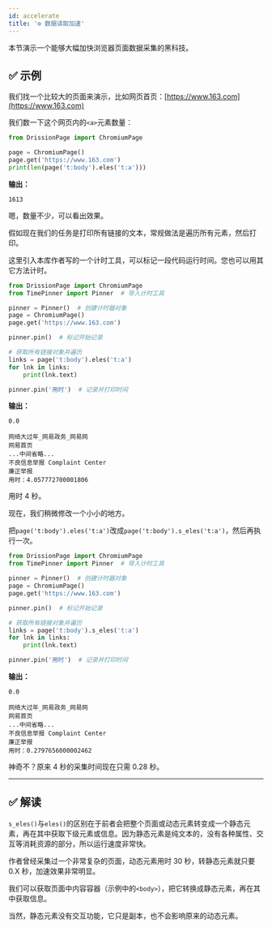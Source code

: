 ```yaml
---
id: accelerate
title: '⚙️ 数据读取加速'
---
```


本节演示一个能够大幅加快浏览器页面数据采集的黑科技。

## ✅️️ 示例

我们找一个比较大的页面来演示，比如网页首页：[https://www.163.com](https://www.163.com)

我们数一下这个网页内的`<a>`元素数量：

```python
from DrissionPage import ChromiumPage

page = ChromiumPage()
page.get('https://www.163.com')
print(len(page('t:body').eles('t:a')))
```

**输出：**

```shell
1613
```

嗯，数量不少，可以看出效果。

假如现在我们的任务是打印所有链接的文本，常规做法是遍历所有元素，然后打印。

这里引入本库作者写的一个计时工具，可以标记一段代码运行时间。您也可以用其它方法计时。

```python
from DrissionPage import ChromiumPage
from TimePinner import Pinner  # 导入计时工具

pinner = Pinner()  # 创建计时器对象
page = ChromiumPage()
page.get('https://www.163.com')

pinner.pin()  # 标记开始记录

# 获取所有链接对象并遍历
links = page('t:body').eles('t:a')
for lnk in links:
    print(lnk.text)

pinner.pin('用时')  # 记录并打印时间
```

**输出：**

```shell
0.0

网络大过年_网易政务_网易网
网易首页
...中间省略...
不良信息举报 Complaint Center
廉正举报
用时：4.057772700001806
```

用时 4 秒。

现在，我们稍微修改一个小小的地方。

把`page('t:body').eles('t:a')`改成`page('t:body').s_eles('t:a')`，然后再执行一次。

```python
from DrissionPage import ChromiumPage
from TimePinner import Pinner  # 导入计时工具

pinner = Pinner()  # 创建计时器对象
page = ChromiumPage()
page.get('https://www.163.com')

pinner.pin()  # 标记开始记录

# 获取所有链接对象并遍历
links = page('t:body').s_eles('t:a')
for lnk in links:
    print(lnk.text)

pinner.pin('用时')  # 记录并打印时间
```

**输出：**

```shell
0.0

网络大过年_网易政务_网易网
网易首页
...中间省略...
不良信息举报 Complaint Center
廉正举报
用时：0.2797656000002462
```

神奇不？原来 4 秒的采集时间现在只需 0.28 秒。

---

## ✅️️ 解读

`s_eles()`与`eles()`的区别在于前者会把整个页面或动态元素转变成一个静态元素，再在其中获取下级元素或信息。因为静态元素是纯文本的，没有各种属性、交互等消耗资源的部分，所以运行速度非常快。

作者曾经采集过一个非常复杂的页面，动态元素用时 30 秒，转静态元素就只要 0.X 秒，加速效果非常明显。

我们可以获取页面中内容容器（示例中的`<body>`），把它转换成静态元素，再在其中获取信息。

当然，静态元素没有交互功能，它只是副本，也不会影响原来的动态元素。
